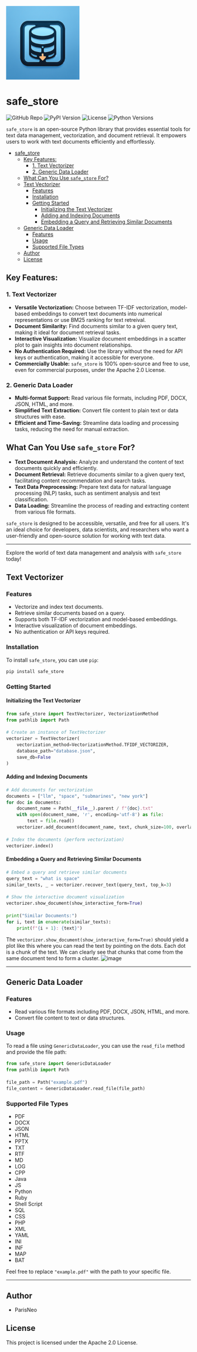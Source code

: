 <img src="assets/logo.png" width="200px">

# safe_store
![GitHub Repo](https://img.shields.io/badge/GitHub-Repo-brightgreen.svg)
![PyPI Version](https://img.shields.io/pypi/v/safe-store.svg)
![License](https://img.shields.io/github/license/ParisNeo/safe_store.svg)
![Python Versions](https://img.shields.io/pypi/pyversions/safe-store.svg)

`safe_store` is an open-source Python library that provides essential tools for text data management, vectorization, and document retrieval. It empowers users to work with text documents efficiently and effortlessly.

- [safe\_store](#safe_store)
  - [Key Features:](#key-features)
    - [1. Text Vectorizer](#1-text-vectorizer)
    - [2. Generic Data Loader](#2-generic-data-loader)
  - [What Can You Use `safe_store` For?](#what-can-you-use-safe_store-for)
  - [Text Vectorizer](#text-vectorizer)
    - [Features](#features)
    - [Installation](#installation)
    - [Getting Started](#getting-started)
      - [Initializing the Text Vectorizer](#initializing-the-text-vectorizer)
      - [Adding and Indexing Documents](#adding-and-indexing-documents)
      - [Embedding a Query and Retrieving Similar Documents](#embedding-a-query-and-retrieving-similar-documents)
  - [Generic Data Loader](#generic-data-loader)
    - [Features](#features-1)
    - [Usage](#usage)
    - [Supported File Types](#supported-file-types)
  - [Author](#author)
  - [License](#license)


## Key Features:

### 1. Text Vectorizer

- **Versatile Vectorization:** Choose between TF-IDF vectorization, model-based embeddings to convert text documents into numerical representations or use BM25 ranking for text retreival.
- **Document Similarity:** Find documents similar to a given query text, making it ideal for document retrieval tasks.
- **Interactive Visualization:** Visualize document embeddings in a scatter plot to gain insights into document relationships.
- **No Authentication Required:** Use the library without the need for API keys or authentication, making it accessible for everyone.
- **Commercially Usable:** `safe_store` is 100% open-source and free to use, even for commercial purposes, under the Apache 2.0 License.

### 2. Generic Data Loader

- **Multi-format Support:** Read various file formats, including PDF, DOCX, JSON, HTML, and more.
- **Simplified Text Extraction:** Convert file content to plain text or data structures with ease.
- **Efficient and Time-Saving:** Streamline data loading and processing tasks, reducing the need for manual extraction.

## What Can You Use `safe_store` For?

- **Text Document Analysis:** Analyze and understand the content of text documents quickly and efficiently.
- **Document Retrieval:** Retrieve documents similar to a given query text, facilitating content recommendation and search tasks.
- **Text Data Preprocessing:** Prepare text data for natural language processing (NLP) tasks, such as sentiment analysis and text classification.
- **Data Loading:** Streamline the process of reading and extracting content from various file formats.

`safe_store` is designed to be accessible, versatile, and free for all users. It's an ideal choice for developers, data scientists, and researchers who want a user-friendly and open-source solution for working with text data.

---

Explore the world of text data management and analysis with `safe_store` today!

## Text Vectorizer

### Features

- Vectorize and index text documents.
- Retrieve similar documents based on a query.
- Supports both TF-IDF vectorization and model-based embeddings.
- Interactive visualization of document embeddings.
- No authentication or API keys required.

### Installation

To install `safe_store`, you can use `pip`:

```bash
pip install safe_store
```

### Getting Started

#### Initializing the Text Vectorizer

```python
from safe_store import TextVectorizer, VectorizationMethod
from pathlib import Path

# Create an instance of TextVectorizer
vectorizer = TextVectorizer(
    vectorization_method=VectorizationMethod.TFIDF_VECTORIZER,
    database_path="database.json",
    save_db=False
)
```

#### Adding and Indexing Documents

```python
# Add documents for vectorization
documents = ["llm", "space", "submarines", "new york"]
for doc in documents:
    document_name = Path(__file__).parent / f"{doc}.txt"
    with open(document_name, 'r', encoding='utf-8') as file:
        text = file.read()
    vectorizer.add_document(document_name, text, chunk_size=100, overlap_size=20, force_vectorize=False, add_as_a_bloc=False)

# Index the documents (perform vectorization)
vectorizer.index()
```

#### Embedding a Query and Retrieving Similar Documents

```python
# Embed a query and retrieve similar documents
query_text = "what is space"
similar_texts, _ = vectorizer.recover_text(query_text, top_k=3)

# Show the interactive document visualization
vectorizer.show_document(show_interactive_form=True)

print("Similar Documents:")
for i, text in enumerate(similar_texts):
    print(f"{i + 1}: {text}")
```
The `vectorizer.show_document(show_interactive_form=True)` should yield a plot like this where you can read the text by pointing on the dots. Each dot is a chunk of the text. We can clearly see that chunks that come from the same document tend to form a cluster.
![image](https://github.com/ParisNeo/safe_store/assets/827993/5d9c59f8-656a-423d-ab8a-08ebf77595e4)

---

## Generic Data Loader

### Features

- Read various file formats including PDF, DOCX, JSON, HTML, and more.
- Convert file content to text or data structures.

### Usage

To read a file using `GenericDataLoader`, you can use the `read_file` method and provide the file path:

```python
from safe_store import GenericDataLoader
from pathlib import Path

file_path = Path("example.pdf")
file_content = GenericDataLoader.read_file(file_path)
```

### Supported File Types

- PDF
- DOCX
- JSON
- HTML
- PPTX
- TXT
- RTF
- MD
- LOG
- CPP
- Java
- JS
- Python
- Ruby
- Shell Script
- SQL
- CSS
- PHP
- XML
- YAML
- INI
- INF
- MAP
- BAT

Feel free to replace `"example.pdf"` with the path to your specific file.

---

## Author
- ParisNeo

## License
This project is licensed under the Apache 2.0 License.
